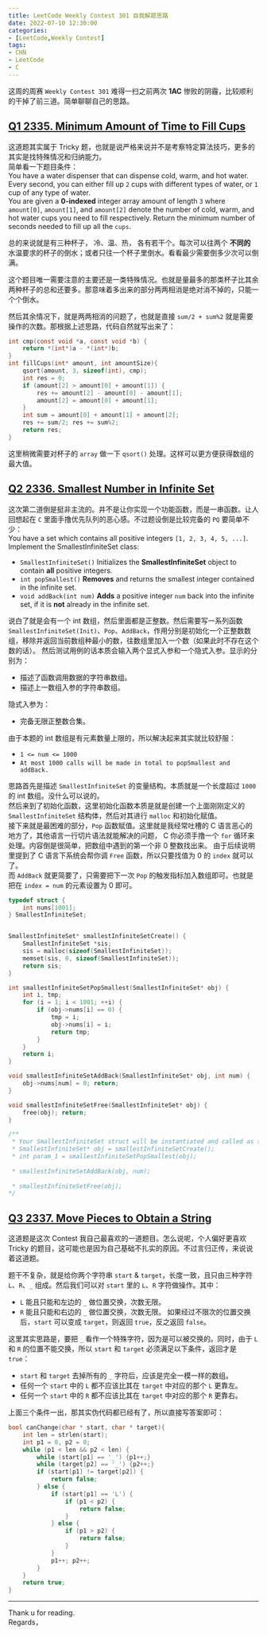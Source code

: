 ```yaml
---
title: LeetCode Weekly Contest 301 自我解题思路
date: 2022-07-10 12:30:00
categories:
- [LeetCode,Weekly Contest]
tags: 
- CHN
- LeetCode
- C
---
```

这周的周赛 `Weekly Contest 301` 难得一扫之前两次 <b>1AC</b> 惨败的阴霾，比较顺利的干掉了前三道。简单聊聊自己的思路。

## [Q1 2335. Minimum Amount of Time to Fill Cups](https://leetcode.com/contest/weekly-contest-301/problems/minimum-amount-of-time-to-fill-cups/)
这道题其实属于 Tricky 题，也就是说严格来说并不是考察特定算法技巧，更多的其实是找特殊情况和归纳能力。
<br/>简单看一下题目条件：
<br/>You have a water dispenser that can dispense cold, warm, and hot water. Every second, you can either fill up `2` cups with different types of water, or `1` cup of any type of water.
<br/>You are given a **0-indexed** integer array amount of length `3` where `amount[0]`, `amount[1]`, and `amount[2]` denote the number of cold, warm, and hot water cups you need to fill respectively. Return the minimum number of seconds needed to fill up all the `cups`.

总的来说就是有三种杯子， 冷、温、热， 各有若干个。每次可以往两个 **不同的** 水温要求的杯子的倒水；或者只往一个杯子里倒水。看看最少需要倒多少次可以倒满。

这个题目唯一需要注意的主要还是一类特殊情况。也就是量最多的那类杯子比其余两种杯子的总和还要多。那意味着多出来的部分两两相消是绝对消不掉的，只能一个个倒水。

然后其余情况下，就是两两相消的问题了，也就是直接 `sum/2 + sum%2` 就是需要操作的次数。那根据上述思路，代码自然就写出来了：
```c
int cmp(const void *a, const void *b) {
    return *(int*)a - *(int*)b;
}
int fillCups(int* amount, int amountSize){
    qsort(amount, 3, sizeof(int), cmp);
    int res = 0;
    if (amount[2] > amount[0] + amount[1]) {
        res += amount[2] - amount[0] - amount[1];
        amount[2] = amount[0] + amount[1];
    }
    int sum = amount[0] + amount[1] + amount[2];
    res += sum/2; res += sum%2;
    return res;
}
```
这里稍微需要对杯子的 `array` 做一下 `qsort()` 处理。这样可以更方便获得数组的最大值。

## [Q2 2336. Smallest Number in Infinite Set](https://leetcode.com/contest/weekly-contest-301/problems/smallest-number-in-infinite-set/)
这次第二道倒是挺非主流的。并不是让你实现一个功能函数，而是一串函数。让人回想起在 `C` 里面手撸优先队列的恶心感。不过题设倒是比较完备的 `PQ` 要简单不少：
<br/>You have a set which contains all positive integers `[1, 2, 3, 4, 5, ...]`.
<br/>Implement the SmallestInfiniteSet class:
- `SmallestInfiniteSet()` Initializes the **SmallestInfiniteSet** object to contain **all** positive integers.
- `int popSmallest()` **Removes** and returns the smallest integer contained in the infinite set.
- `void addBack(int num)` **Adds** a positive integer `num` back into the infinite set, if it is **not** already in the infinite set.

说白了就是会有一个 int 数组，然后里面都是正整数。然后需要写一系列函数 `SmallestInfiniteSet(Init)`、`Pop`、`AddBack`，作用分别是初始化一个正整数数组，移除并返回当前数组种最小的数，往数组里加入一个数（如果此时不存在这个数的话）。
然后测试用例的话本质会输入两个显式入参和一个隐式入参。显示的分别为：
- 描述了函数调用数据的字符串数组。
- 描述上一数组入参的字符串数组。

隐式入参为：
- 完备无限正整数合集。

由于本题的 int 数组是有元素数量上限的，所以解决起来其实就比较舒服：
- `1 <= num <= 1000`
- `At most 1000 calls will be made in total to popSmallest and addBack.`

思路首先是描述 `SmallestInfiniteSet` 的变量结构。本质就是一个长度超过 `1000` 的 int 数组。没什么可以说的。
<br/>然后来到了初始化函数，这里初始化函数本质是就是创建一个上面刚刚定义的 `SmallestInfiniteSet` 结构体，然后对其进行 `malloc` 和初始化赋值。
<br/>接下来就是最困难的部分，`Pop` 函数赋值。这里就是我经常吐槽的 C 语言恶心的地方了，其他语言一行切片语法就能解决的问题， C 你必须手撸一个 `for` 循环来处理。内容倒是很简单，把数组中遇到的第一个非 0 整数找出来。 由于后续说明里提到了 C 语言下系统会帮你调 `Free` 函数，所以只要找值为 0 的 `index` 就可以了。
<br/>而 `AddBack` 就更简要了，只需要把下一次 `Pop` 的触发指标加入数组即可。也就是把在 `index = num` 的元素设置为 0 即可。

```c
typedef struct {
    int nums[1001];
} SmallestInfiniteSet;


SmallestInfiniteSet* smallestInfiniteSetCreate() {
    SmallestInfiniteSet *sis;
    sis = malloc(sizeof(SmallestInfiniteSet));
    memset(sis, 0, sizeof(SmallestInfiniteSet));
    return sis;
}

int smallestInfiniteSetPopSmallest(SmallestInfiniteSet* obj) {
    int i, tmp;
    for (i = 1; i < 1001; ++i) {
        if (obj->nums[i] == 0) {
            tmp = i;
            obj->nums[i] = i;
            return tmp;
        }
    }
    return i;
}

void smallestInfiniteSetAddBack(SmallestInfiniteSet* obj, int num) {
    obj->nums[num] = 0; return;
}

void smallestInfiniteSetFree(SmallestInfiniteSet* obj) {
    free(obj); return;
}

/**
 * Your SmallestInfiniteSet struct will be instantiated and called as such:
 * SmallestInfiniteSet* obj = smallestInfiniteSetCreate();
 * int param_1 = smallestInfiniteSetPopSmallest(obj);
 
 * smallestInfiniteSetAddBack(obj, num);
 
 * smallestInfiniteSetFree(obj);
*/
```

## [Q3 2337. Move Pieces to Obtain a String](https://leetcode.com/contest/weekly-contest-301/problems/move-pieces-to-obtain-a-string/)
这道题是这次 Contest 我自己最喜欢的一道题目。怎么说呢，个人偏好更喜欢 Tricky 的题目，这可能也是因为自己基础不扎实的原因。不过言归正传，来说说着这道题。

题干不复杂，就是给你两个字符串 `start` & `target`，长度一致，且只由三种字符 `L`、`R`、`_` 组成。然后我们可以对 `start` 里的 `L`、`R` 字符做操作。其中：
- `L` 能且只能和左边的 `_` 做位置交换，次数无限。
- `R` 能且只能和右边的 `_` 做位置交换，次数无限。
如果经过不限次的位置交换后，`start` 可以变成 `target`，则返回 `true`，反之返回 `false`。

这里其实思路是，要把 `_` 看作一个特殊字符，因为是可以被交换的。同时，由于 `L` 和 `R` 的位置不能交换，所以 `start` 和 `target` 必须满足以下条件，返回才是 `true`：
- `start` 和 `target` 去掉所有的 `_` 字符后，应该是完全一模一样的数组。
- 任何一个 `start` 中的 `L` 都不应该比其在 `target` 中对应的那个 `L` 更靠左。
- 任何一个 `start` 中的 `R` 都不应该比其在 `target` 中对应的那个 `R` 更靠右。

上面三个条件一出，那其实伪代码都已经有了，所以直接写答案即可：
```c
bool canChange(char * start, char * target){
    int len = strlen(start);
    int p1 = 0, p2 = 0;
    while (p1 < len && p2 < len) {
        while (start[p1] == '_') {p1++;}
        while (target[p2] == '_') {p2++;}
        if (start[p1] != target[p2]) {
            return false;
        } else {
            if (start[p1] == 'L') {
                if (p1 < p2) {
                    return false;
                }
            } else {
                if (p1 > p2) {
                    return false;
                }
            }
            p1++; p2++;
        }
    }
    return true;
}
```

---

Thank u for reading.
<br/>Regards，